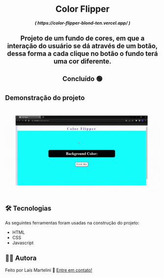 <h1 align="center">Color Flipper</h1>

<h5 align= "center">( https://color-flipper-blond-ten.vercel.app/ )</h5>

<h2 align="center">
    Projeto de um fundo de cores, em que a interação do usuário se dá através de um botão, dessa forma a cada clique no botão o fundo terá uma cor diferente.
</h2>

<h2 align="center"> 
	Concluído 🟢
</h2>

<h2> 
	Demonstração do projeto
</h2>
<img src="imagens/color-flipper.gif" alt="Demonstração do projeto">

<h2> 
	 🛠 Tecnologias
</h2>

As seguintes ferramentas foram usadas na construção do projeto:

- HTML
- CSS
- Javascript


## 👩🏻 Autora

Feito por Laís Martelini 👋 [Entre em contato!](https://www.linkedin.com/in/la%C3%ADs-martelini-12ab66226/)
